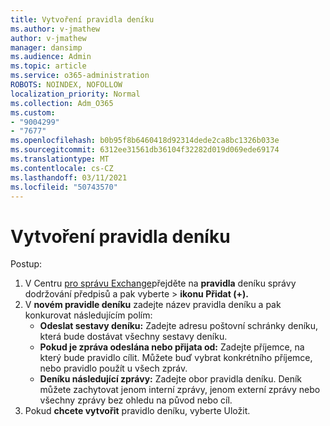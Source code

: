 ```yaml
---
title: Vytvoření pravidla deníku
ms.author: v-jmathew
author: v-jmathew
manager: dansimp
ms.audience: Admin
ms.topic: article
ms.service: o365-administration
ROBOTS: NOINDEX, NOFOLLOW
localization_priority: Normal
ms.collection: Adm_O365
ms.custom:
- "9004299"
- "7677"
ms.openlocfilehash: b0b95f8b6460418d92314dede2ca8bc1326b033e
ms.sourcegitcommit: 6312ee31561db36104f32282d019d069ede69174
ms.translationtype: MT
ms.contentlocale: cs-CZ
ms.lasthandoff: 03/11/2021
ms.locfileid: "50743570"
---
```

# <a name="create-a-journal-rule"></a>Vytvoření pravidla deníku

Postup:

1. V Centru [pro správu Exchange](https://go.microsoft.com/fwlink/p/?linkid=2059104)přejděte na **pravidla** deníku správy dodržování předpisů a pak vyberte  >   **ikonu Přidat (+).**
2. V **novém pravidle deníku** zadejte název pravidla deníku a pak konkurovat následujícím polím:  
    - **Odeslat sestavy deníku:** Zadejte adresu poštovní schránky deníku, která bude dostávat všechny sestavy deníku.  
    - **Pokud je zpráva odeslána nebo přijata od:** Zadejte příjemce, na který bude pravidlo cílit. Můžete buď vybrat konkrétního příjemce, nebo pravidlo použít u všech zpráv.  
    - **Deníku následující zprávy:** Zadejte obor pravidla deníku. Deník můžete zachytovat jenom interní zprávy, jenom externí zprávy nebo všechny zprávy bez ohledu na původ nebo cíl.
3. Pokud **chcete vytvořit** pravidlo deníku, vyberte Uložit.
